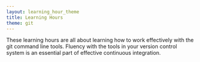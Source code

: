 ```yaml
---
layout: learning_hour_theme
title: Learning Hours
theme: git
---
```


These learning hours are all about learning how to work effectively with the git command line tools. Fluency with the tools in your version control system is an essential part of effective continuous integration.
